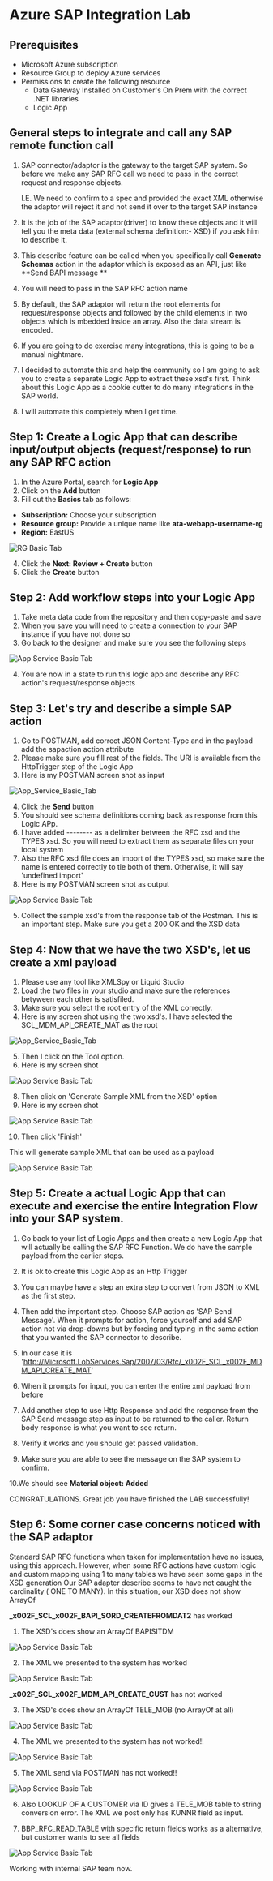 # Azure SAP Integration Lab

## Prerequisites

- Microsoft Azure subscription
- Resource Group to deploy Azure services
- Permissions to create the following resource  
    - Data Gateway Installed on Customer's On Prem with the correct .NET libraries
    - Logic App

## General steps to integrate and call any SAP remote function call

1. SAP connector/adaptor is the gateway to the target SAP system. So before we make any SAP RFC call we need to pass in the correct request and response objects.

   I.E. We need to confirm to a spec and provided the exact XML otherwise the adaptor will reject it and not send it over to the target SAP instance
   
2. It is the job of the SAP adaptor(driver) to know these objects and it will tell you the meta data (external schema definition:- XSD) if you ask him to describe it.
3. This describe feature can be called when you specifically call **Generate Schemas** action in the adaptor which is exposed as an API, just like **Send BAPI message **
4. You will need to pass in the SAP RFC action name
5. By default, the SAP adaptor will return the root elements for request/response objects and followed by the child elements in two objects which is mbedded inside an array.
   Also the data stream is encoded.
7. If you are going to do exercise many integrations, this is going to be a manual nightmare.
8. I decided to automate this and help the community so I am going to ask you to create a separate Logic App to extract these xsd's first. Think about this Logic App as a cookie    cutter to do many integrations in the SAP world.
9. I will automate this completely when I get time.


## Step 1: Create a Logic App that can describe input/output objects (request/response) to run any SAP RFC action
1. In the Azure Portal, search for **Logic App**
2. Click on the **Add** button
3. Fill out the **Basics** tab as follows:
- **Subscription:** Choose your subscription
- **Resource group:** Provide a unique name like **ata-webapp-username-rg**
- **Region:** EastUS

![RG Basic Tab](images/create_logic_app.JPG)  

4. Click the **Next: Review + Create** button
5. Click the **Create** button

## Step 2: Add workflow steps into your Logic App
1. Take meta data code from the repository and then copy-paste and save
2. When you save you will need to create a connection to your SAP instance if you have not done so
3. Go back to the designer and make sure you see the following steps

![App Service Basic Tab](images/GenSchema_LogicApp.JPG)

4. You are now in a state to run this logic app and describe any RFC action's request/response objects 


## Step 3: Let's try and describe a simple SAP action

1. Go to POSTMAN, add correct JSON Content-Type and in the payload add the sapaction action attribute
2. Please make sure you fill rest of the fields. The URI is available from the HttpTrigger step of the Logic App
3. Here is my POSTMAN screen shot as input


![App_Service_Basic_Tab](images/GenSchema_Input_1.JPG)

4. Click the **Send** button
5. You should see schema definitions coming back as response from this Logic APp.
6. I have added -------- as a delimiter between the RFC xsd and the TYPES xsd. So you will need to extract them as separate files on your local system
7. Also the RFC xsd file does an import of the TYPES xsd, so make sure the name is entered correctly to tie both of them. Otherwise, it will say 'undefined import'
7. Here is my POSTMAN screen shot as output

![App Service Basic Tab](images/GenSchema_Output_1.JPG)

5. Collect the sample xsd's from the response tab of the Postman. This is an important step. Make sure you get a 200 OK and the XSD data



## Step 4: Now that we have the two XSD's, let us create a xml payload

1. Please use any tool like XMLSpy or Liquid Studio
2. Load the two files in your studio and make sure the references betyween each other is satisfiled.
3. Make sure you select the root entry of the XML correctly.
4. Here is my screen shot using the two xsd's. I have selected the  SCL_MDM_API_CREATE_MAT as the root


![App_Service_Basic_Tab](images/Liquid_Select_Root_element.JPG)

5. Then I click on the Tool option.
7. Here is my screen shot 

![App Service Basic Tab](images/Liquid_Select_Tool.JPG)

8. Then click on 'Generate Sample XML from the XSD' option
9. Here is my screen shot

![App Service Basic Tab](images/Liquid_Select_Tool_1.JPG)

10. Then click 'Finish'

This will generate sample XML that can be used as a payload

![App Service Basic Tab](images/Material_OK.JPG)




## Step 5: Create a actual Logic App that can execute and exercise the entire Integration Flow into your SAP system.

1. Go back to your list of Logic Apps and then create a new Logic App that will actually be calling the SAP RFC Function.
    We do have the sample payload from the earlier steps.

2. It is ok to create this Logic App as an Http Trigger

3. You can maybe have a step an extra step to convert from JSON to XML as the first step.

4. Then add the important step. Choose SAP action as 'SAP Send Message'. When it prompts for action, force yourself and add SAP action not via drop-downs but by forcing and typing in the same
action that you wanted the SAP connector to describe.

5. In our case it is 'http://Microsoft.LobServices.Sap/2007/03/Rfc/_x002F_SCL_x002F_MDM_API_CREATE_MAT'

6. When it prompts for input, you can enter the entire xml payload from before

7. Add another step to use Http Response and add the response from the SAP Send message step as input to be returned to the caller.
   Return body response is what you want to see return.

8. Verify it works and you should get passed validation.

9. Make sure you are able to see the message on the SAP system to confirm.

10.We should see **Material object: Added**

  CONGRATULATIONS. Great job you have finished the LAB successfully!




## Step 6: Some corner case concerns noticed with the SAP adaptor

Standard SAP RFC functions when taken for implementation have no issues, using this approach.
However, when some RFC actions have custom logic and custom mapping using 1 to many tables we have seen some gaps in the XSD generation
Our SAP adapter describe seems to have not caught the cardinality ( ONE TO MANY). In this situation, our XSD does not show ArrayOf <BAPI list Objects>
    


**_x002F_SCL_x002F_BAPI_SORD_CREATEFROMDAT2** has worked 

1. The XSD's does show an ArrayOf BAPISITDM

![App Service Basic Tab](images/Create-Order-XSD.JPG)


2. The XML we presented to the system has worked


![App Service Basic Tab](images/Create-Order-XML.JPG)




**_x002F_SCL_x002F_MDM_API_CREATE_CUST** has not worked 



3. The XSD's does show an ArrayOf TELE_MOB (no ArrayOf at all)

![App Service Basic Tab](images/Create-Customer-XSD.JPG)


4. The XML we presented to the system has not worked!!


![App Service Basic Tab](images/Create-Customer-XML.JPG)



5. The XML send via POSTMAN has not worked!!


![App Service Basic Tab](images/FAILS_ON_T_COUNTRY.JPG)


6. Also LOOKUP OF A CUSTOMER via ID gives a TELE_MOB table to string conversion error. The XML we post only has KUNNR field as input.



7. BBP_RFC_READ_TABLE with specific return fields works as a alternative, but customer wants to see all fields


![App Service Basic Tab](images/BBP_RFC_READ_TABLE.JPG)


Working with internal SAP team now.

